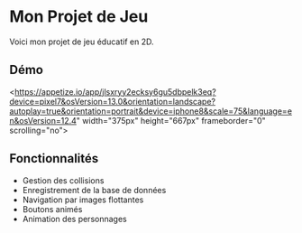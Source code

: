# Mon Projet de Jeu

Voici mon projet de jeu éducatif en 2D.

## Démo

<https://appetize.io/app/jlsxryy2ecksy6gu5dbpelk3eq?device=pixel7&osVersion=13.0&orientation=landscape?autoplay=true&orientation=portrait&device=iphone8&scale=75&language=en&osVersion=12.4" width="375px" height="667px" frameborder="0" scrolling="no"></iframe>

## Fonctionnalités
- Gestion des collisions
- Enregistrement de la base de données
- Navigation par images flottantes
- Boutons animés
- Animation des personnages
